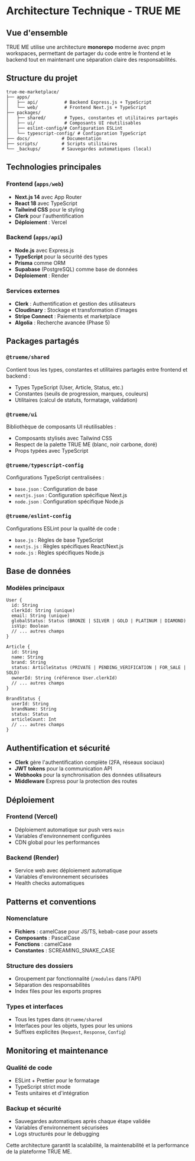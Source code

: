 # Architecture Technique - TRUE ME

## Vue d'ensemble

TRUE ME utilise une architecture **monorepo** moderne avec pnpm workspaces, permettant de partager du code entre le frontend et le backend tout en maintenant une séparation claire des responsabilités.

## Structure du projet

```
true-me-marketplace/
├── apps/
│   ├── api/          # Backend Express.js + TypeScript
│   └── web/          # Frontend Next.js + TypeScript
├── packages/
│   ├── shared/       # Types, constantes et utilitaires partagés
│   ├── ui/           # Composants UI réutilisables
│   ├── eslint-config/# Configuration ESLint
│   └── typescript-config/ # Configuration TypeScript
├── docs/            # Documentation
├── scripts/         # Scripts utilitaires
└── _backups/        # Sauvegardes automatiques (local)
```

## Technologies principales

### Frontend (`apps/web`)
- **Next.js 14** avec App Router
- **React 18** avec TypeScript
- **Tailwind CSS** pour le styling
- **Clerk** pour l'authentification
- **Déploiement** : Vercel

### Backend (`apps/api`)
- **Node.js** avec Express.js
- **TypeScript** pour la sécurité des types
- **Prisma** comme ORM
- **Supabase** (PostgreSQL) comme base de données
- **Déploiement** : Render

### Services externes
- **Clerk** : Authentification et gestion des utilisateurs
- **Cloudinary** : Stockage et transformation d'images
- **Stripe Connect** : Paiements et marketplace
- **Algolia** : Recherche avancée (Phase 5)

## Packages partagés

### `@trueme/shared`
Contient tous les types, constantes et utilitaires partagés entre frontend et backend :
- Types TypeScript (User, Article, Status, etc.)
- Constantes (seuils de progression, marques, couleurs)
- Utilitaires (calcul de statuts, formatage, validation)

### `@trueme/ui`
Bibliothèque de composants UI réutilisables :
- Composants stylisés avec Tailwind CSS
- Respect de la palette TRUE ME (blanc, noir carbone, doré)
- Props typées avec TypeScript

### `@trueme/typescript-config`
Configurations TypeScript centralisées :
- `base.json` : Configuration de base
- `nextjs.json` : Configuration spécifique Next.js
- `node.json` : Configuration spécifique Node.js

### `@trueme/eslint-config`
Configurations ESLint pour la qualité de code :
- `base.js` : Règles de base TypeScript
- `nextjs.js` : Règles spécifiques React/Next.js
- `node.js` : Règles spécifiques Node.js

## Base de données

### Modèles principaux

```prisma
User {
  id: String
  clerkId: String (unique)
  email: String (unique)
  globalStatus: Status (BRONZE | SILVER | GOLD | PLATINUM | DIAMOND)
  isVip: Boolean
  // ... autres champs
}

Article {
  id: String
  name: String
  brand: String
  status: ArticleStatus (PRIVATE | PENDING_VERIFICATION | FOR_SALE | SOLD)
  ownerId: String (référence User.clerkId)
  // ... autres champs
}

BrandStatus {
  userId: String
  brandName: String
  status: Status
  articleCount: Int
  // ... autres champs
}
```

## Authentification et sécurité

- **Clerk** gère l'authentification complète (2FA, réseaux sociaux)
- **JWT tokens** pour la communication API
- **Webhooks** pour la synchronisation des données utilisateurs
- **Middleware** Express pour la protection des routes

## Déploiement

### Frontend (Vercel)
- Déploiement automatique sur push vers `main`
- Variables d'environnement configurées
- CDN global pour les performances

### Backend (Render)
- Service web avec déploiement automatique
- Variables d'environnement sécurisées
- Health checks automatiques

## Patterns et conventions

### Nomenclature
- **Fichiers** : camelCase pour JS/TS, kebab-case pour assets
- **Composants** : PascalCase
- **Fonctions** : camelCase
- **Constantes** : SCREAMING_SNAKE_CASE

### Structure des dossiers
- Groupement par fonctionnalité (`/modules` dans l'API)
- Séparation des responsabilités
- Index files pour les exports propres

### Types et interfaces
- Tous les types dans `@trueme/shared`
- Interfaces pour les objets, types pour les unions
- Suffixes explicites (`Request`, `Response`, `Config`)

## Monitoring et maintenance

### Qualité de code
- ESLint + Prettier pour le formatage
- TypeScript strict mode
- Tests unitaires et d'intégration

### Backup et sécurité
- Sauvegardes automatiques après chaque étape validée
- Variables d'environnement sécurisées
- Logs structurés pour le debugging

Cette architecture garantit la scalabilité, la maintenabilité et la performance de la plateforme TRUE ME.
